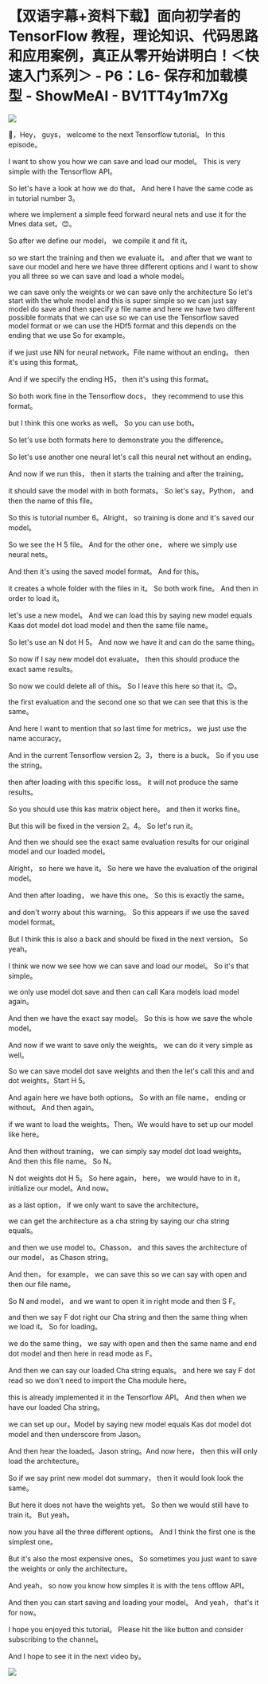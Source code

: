 # 【双语字幕+资料下载】面向初学者的 TensorFlow 教程，理论知识、代码思路和应用案例，真正从零开始讲明白！＜快速入门系列＞ - P6：L6- 保存和加载模型 - ShowMeAI - BV1TT4y1m7Xg

![](img/9b9ffc459a3e832c981ed4cc62448cda_0.png)

🎼，Hey， guys， welcome to the next Tensorflow tutorial。 In this episode。

 I want to show you how we can save and load our model。 This is very simple with the Tensorflow API。

 So let's have a look at how we do that。 And here I have the same code as in tutorial number 3。

 where we implement a simple feed forward neural nets and use it for the Mnes data set。😊。

So after we define our model， we compile it and fit it。

 so we start the training and then we evaluate it。 and after that we want to save our model and here we have three different options and I want to show you all three so we can save and load a whole model。

 we can save only the weights or we can save only the architecture So let's start with the whole model and this is super simple so we can just say model do save and then specify a file name and here we have two different possible formats that we can use so we can use the Tensorflow saved model format or we can use the HDf5 format and this depends on the ending that we use So for example。

 if we just use NN for neural network。File name without an ending。 then it's using this format。

 And if we specify the ending H5， then it's using this format。

 So both work fine in the Tensorflow docs， they recommend to use this format。

 but I think this one works as well。 So you can use both。

 So let's use both formats here to demonstrate you the difference。

 So let's use another one neural let's call this neural net without an ending。

 And now if we run this， then it starts the training and after the training。

 it should save the model with in both formats。 So let's say。Python， and then the name of this file。

 So this is tutorial number 6。Alright， so training is done and it's saved our model。

 So we see the H 5 file。 And for the other one， where we simply use neural nets。

 And then it's using the saved model format。 And for this。

 it creates a whole folder with the files in it。 So both work fine。 And then in order to load it。

 let's use a new model。 And we can load this by saying new model equals Kaas dot model dot load model and then the same file name。

 So let's use an N dot H 5。 And now we have it and can do the same thing。

 So now if I say new model dot evaluate。 then this should produce the exact same results。

 So now we could delete all of this。 So I leave this here so that it。😊。

the first evaluation and the second one so that we can see that this is the same。

 And here I want to mention that so last time for metrics， we just use the name accuracy。

 And in the current Tensorflow version 2。3， there is a buck。 So if you use the string。

 then after loading with this specific loss。 it will not produce the same results。

 So you should use this kas matrix object here。 and then it works fine。

 But this will be fixed in the version 2。4。 So let's run it。

 And then we should see the exact same evaluation results for our original model and our loaded model。

Alright， so here we have it。 So here we have the evaluation of the original model。

 And then after loading， we have this one。 So this is exactly the same。

 and don't worry about this warning。 So this appears if we use the saved model format。

 But I think this is also a back and should be fixed in the next version。 So yeah。

 I think we now we see how we can save and load our model。 So it's that simple。

 we only use model dot save and then can call Kara models load model again。

 And then we have the exact say model。 So this is how we save the whole model。

 And now if we want to save only the weights。 we can do it very simple as well。

 So we can save model dot save weights and then the let's call this and and dot weights。Start H 5。

 And again here we have both options。 So with an file name， ending or without。 And then again。

 if we want to load the weights。Then。We would have to set up our model like here。

 And then without training， we can simply say model dot load weights。 And then this file name。 So N。

 N dot weights dot H 5。 So here again， here， we would have to in it， initialize our model。And now。

 as a last option， if we only want to save the architecture。

 we can get the architecture as a cha string by saying our cha string equals。

 and then we use model to。Chasson， and this saves the architecture of our model， as Chason string。

And then， for example， we can save this so we can say with open and then our file name。

 So N and model， and we want to open it in right mode and then S F。

 and then we say F dot right our Cha string and then the same thing when we load it。 So for loading。

 we do the same thing， we say with open and then the same name and end dot model and then here in read mode as F。

 And then we can say our loaded Cha string equals。 and here we say F dot read so we don't need to import the Cha module here。

 this is already implemented it in the Tensorflow API。 And then when we have our loaded Cha string。

 we can set up our。Model by saying new model equals Kas dot model dot model and then underscore from Jason。

 And then hear the loaded。Jason string。And now here， then this will only load the architecture。

 So if we say print new model dot summary， then it would look look the same。

 But here it does not have the weights yet。 So then we would still have to train it。 But yeah。

 now you have all the three different options。 And I think the first one is the simplest one。

 But it's also the most expensive ones。 So sometimes you just want to save the weights or only the architecture。

 And yeah， so now you know how simples it is with the tens offlow API。

 And then you can start saving and loading your model。 And yeah， that's it for now。

 I hope you enjoyed this tutorial。 Please hit the like button and consider subscribing to the channel。

 And I hope to see it in the next video by。

![](img/9b9ffc459a3e832c981ed4cc62448cda_2.png)